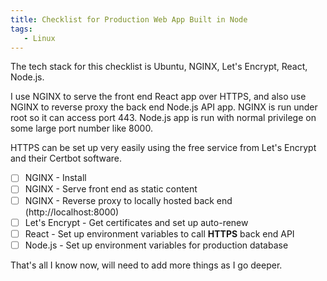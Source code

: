 ```yaml
---
title: Checklist for Production Web App Built in Node
tags:
   - Linux
---
```


The tech stack for this checklist is Ubuntu, NGINX, Let's Encrypt, React, Node.js.

<!--truncate-->

I use NGINX to serve the front end React app over HTTPS, and also use NGINX to reverse proxy the back end Node.js API app. NGINX is run under root so it can access port 443. Node.js app is run with normal privilege on some large port number like 8000.

HTTPS can be set up very easily using the free service from Let's Encrypt and their Certbot software.

-  [ ] NGINX - Install
-  [ ] NGINX - Serve front end as static content
-  [ ] NGINX - Reverse proxy to locally hosted back end (http://localhost:8000)
-  [ ] Let's Encrypt - Get certificates and set up auto-renew
-  [ ] React - Set up environment variables to call **HTTPS** back end API
-  [ ] Node.js - Set up environment variables for production database

That's all I know now, will need to add more things as I go deeper.

